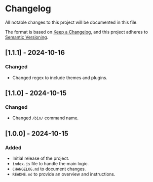 # Changelog

All notable changes to this project will be documented in this file.

The format is based on [Keep a Changelog](https://keepachangelog.com/en/1.0.0/), and this project adheres to [Semantic Versioning](https://semver.org/spec/v2.0.0.html).

## [1.1.1] - 2024-10-16
### Changed
- Changed regex to include themes and plugins.

## [1.1.0] - 2024-10-15
### Changed
- Changed `/bin/` command name.

## [1.0.0] - 2024-10-15
### Added
- Initial release of the project.
- `index.js` file to handle the main logic.
- `CHANGELOG.md` to document changes.
- `README.md` to provide an overview and instructions.